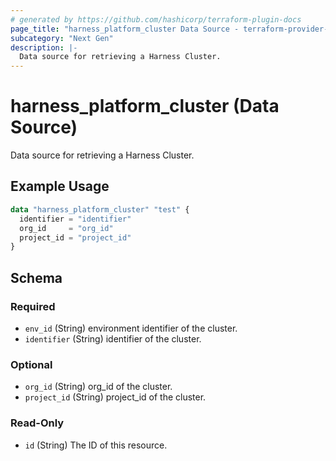 ```yaml
---
# generated by https://github.com/hashicorp/terraform-plugin-docs
page_title: "harness_platform_cluster Data Source - terraform-provider-harness"
subcategory: "Next Gen"
description: |-
  Data source for retrieving a Harness Cluster.
---
```


# harness_platform_cluster (Data Source)

Data source for retrieving a Harness Cluster.

## Example Usage

```terraform
data "harness_platform_cluster" "test" {
  identifier = "identifier"
  org_id     = "org_id"
  project_id = "project_id"
}
```

<!-- schema generated by tfplugindocs -->
## Schema

### Required

- `env_id` (String) environment identifier of the cluster.
- `identifier` (String) identifier of the cluster.

### Optional

- `org_id` (String) org_id of the cluster.
- `project_id` (String) project_id of the cluster.

### Read-Only

- `id` (String) The ID of this resource.


